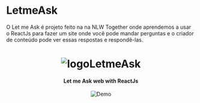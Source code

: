 # LetmeAsk
O Let me Ask é projeto feito na na NLW Together onde aprendemos a usar o ReactJs para fazer um site onde você pode mandar perguntas e o criador de conteúdo pode ver essas respostas e respondê-las.


<h1 align="center"> 
  <img alt="logoLetmeAsk" src="https://res.cloudinary.com/murilloborges/image/upload/v1626344714/logo_vudv51.svg" />
  <br>
</h1>

<h4 align="center">
   Let me Ask web with ReactJs
</h4>

<p align="center"> 
  <img alt="Demo" src="https://res.cloudinary.com/murilloborges/image/upload/v1626345325/Let-me-Ask_llauve.gif">
</p>

